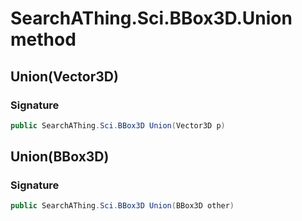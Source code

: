 # SearchAThing.Sci.BBox3D.Union method
## Union(Vector3D)
### Signature
```csharp
public SearchAThing.Sci.BBox3D Union(Vector3D p)
```
## Union(BBox3D)
### Signature
```csharp
public SearchAThing.Sci.BBox3D Union(BBox3D other)
```

